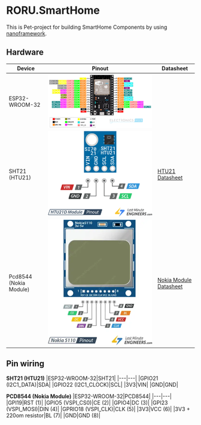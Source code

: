 # RORU.SmartHome

This is Pet-project for building SmartHome Components by using [nanoframework](https://docs.nanoframework.net/index.html).

## Hardware

|Device|Pinout|Datasheet|
|---|---|---|
|ESP32-WROOM-32|![./images/ESP32-Pinout-1.jpg](./images/ESP32-Pinout-1.jpg)|
|SHT21 (HTU21)|![./images/HTU21D-Module-Pinout.png](./images/HTU21D-Module-Pinout.png)|[HTU21 Datasheet](./datasheets/HTU21D.PDF)|
|Pcd8544 (Nokia Module)|![./images/Nokia-5110-LCD-Module-Pinout.webp](./images/Nokia-5110-LCD-Module-Pinout.webp)|[Nokia Module Datasheet](./datasheets/Nokia5110.pdf)|

## Pin wiring

**SHT21 (HTU21)**
|ESP32-WROOM-32|SHT21|
|---|---|
|GPIO21 (I2C1_DATA)|SDA|
|GPIO22 (I2C1_CLOCK)|SCL|
|3V3|VIN|
|GND|GND|

**PCD8544 (Nokia Module)**
|ESP32-WROOM-32|PCD8544|
|---|---|
|GPI19|RST (1)|
|GPIO5 (VSPI_CS0)|CE (2)|
|GPIO4|DC (3)|
|GPI23 (VSPI_MOSI)|DIN (4)|
|GPRIO18 (VSPI_CLK)|CLK (5)|
|3V3|VCC (6)|
|3V3 + 220om resistor|BL (7)|
|GND|GND (8)|